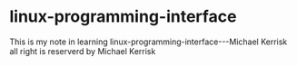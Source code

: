 # linux-programming-interface
This is my note in learning  linux-programming-interface---Michael Kerrisk   
all right is reserverd by Michael Kerrisk 
